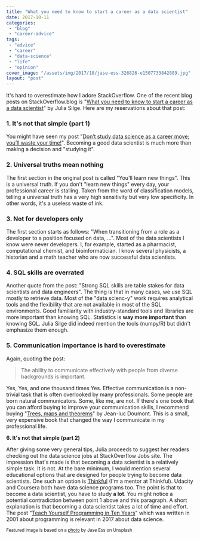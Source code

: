 ```yaml
---
title: "What you need to know to start a career as a data scientist"
date: 2017-10-11
categories: 
 - "blog"
 - "career-advice"
tags: 
 - "advice"
 - "career"
 - "data-science"
 - "life"
 - "opinion"
cover_image: "/assets/img/2017/10/jase-ess-326826-e1507733842889.jpg"
layout: "post"
---
```


It's hard to overestimate how I adore StackOverflow. One of the recent blog posts on StackOverflow.blog is "[What you need to know to start a career as a data scientist](https://stackoverflow.blog/2017/10/05/need-know-start-career-data-scientist/)" by Julia Silge. Here are my reservations about that post:

### 1. It's not that simple (part 1)

You might have seen my post "[Don’t study data science as a career move; you’ll waste your time!](http://gorelik.net/2017/05/29/dont-study-data-science/)". Becoming a good data scientist is much more than making a decision and "studying it".

### **2. Universal truths mean nothing**

The first section in the original post is called "You'll learn new things". This is a universal truth. If you don't "learn new things" every day, your professional career is stalling. Taken from the word of classification models, telling a universal truth has a very high sensitivity but very low specificity. In other words, it's a useless waste of ink.

### **3. Not for developers only**

The first section starts as follows: "When transitioning from a role as a developer to a position focused on data, ...". Most of the data scientists I know were never developers. I, for example, started as a pharmacist, computational chemist, and bioinformatician. I know several physicists, a historian and a math teacher who are now successful data scientists.

### **4. SQL skills are overrated**

Another quote from the post: "Strong SQL skills are table stakes for data scientists and data engineers". The thing is that in many cases, we use SQL mostly to retrieve data. Most of the "data scienc-y" work requires analytical tools and the flexibility that are not available in most of the SQL environments. Good familiarity with industry-standard tools and libraries are more important than knowing SQL. Statistics is **way more important** than knowing SQL. Julia Silge did indeed mention the tools (numpy/R) but didn't emphasize them enough.

### **5. Communication importance is hard to overestimate**

Again, quoting the post:

> The ability to communicate effectively with people from diverse backgrounds is important.


Yes, Yes, and one thousand times Yes. Effective communication is a non-trivial task that is often overlooked by many professionals. Some people are born natural communicators. Some, like me, are not. If there's one book that you can afford buying to improve your communication skills, I recommend buying "[Trees, maps and theorems](http://www.treesmapsandtheorems.com/)" by Jean-luc Doumont. This is a small, very expensive book that changed the way I communicate in my professional life.

**6. It's not that simple (part 2)**

After giving some very general tips, Julia proceeds to suggest her readers checking out the data science jobs at StackOverflow Jobs site. The impression that's made is that becoming a data scientist is a relatively simple task. It is not. At the bare minimum, I would mention several educational options that are designed for people trying to become data scientists. One such an option is [Thinkful](https://www.thinkful.com/) (I'm a mentor at Thinkful). Udacity and Coursera both have data science programs too. The point is that to become a data scientist, you have to study **a lot**. You might notice a potential contradiction between point 1 above and this paragraph. A short explanation is that becoming a data scientist takes a lot of time and effort. The post "[Teach Yourself Programming in Ten Years](http://norvig.com/21-days.html)" which was written in 2001 about programming is relevant in 2017 about data science.

<small>Featured image is based on a <a href="https://unsplash.com/photos/g4aiU4mEsZM" target="_blank" rel="noopener">photo</a> by Jase Ess on Unsplash</small>
